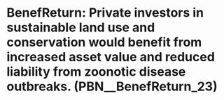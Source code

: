 # BenefReturn: __Private investors in sustainable land use and conservation would benefit from increased asset value and reduced liability from zoonotic disease outbreaks.__ (PBN__BenefReturn_23)

